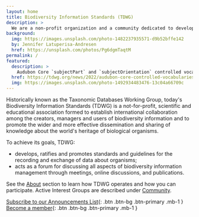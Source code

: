```yaml
---
layout: home
title: Biodiversity Information Standards (TDWG)
description: >
  We are a non-profit organization and a community dedicated to developing **biodiversity information standards**.
background:
  img: https://images.unsplash.com/photo-1482237935571-d9b52bffe142
  by: Jennifer Latuperisa-Andresen
  href: https://unsplash.com/photos/Pg6dgmTaqtM
permalink: /
featured:
  description: >
    Audubon Core `subjectPart` and `subjectOrientation` controlled vocabularies are open for public comment until December 7.
  href: https://tdwg.org/news/2022/audubon-core-controlled-vocabularies-for-views/
  img: https://images.unsplash.com/photo-1492934483476-13c04a66709c
---
```


Historically known as the Taxonomic Databases Working Group, today's Biodiversity Information Standards (TDWG) is a not-for-profit, scientific and educational association formed to establish international collaboration among the creators, managers and users of biodiversity information and to promote the wider and more effective dissemination and sharing of knowledge about the world's heritage of biological organisms.

To achieve its goals, TDWG:

- develops, ratifies and promotes standards and guidelines for the recording and exchange of data about organisms;
- acts as a forum for discussing all aspects of biodiversity information management through meetings, online discussions, and publications.

See the [About](/about/) section to learn how TDWG operates and how you can participate. Active Interest Groups are described under [Community](/community/).

[<i class="fa fa-envelope me-1"></i> Subscribe to our Announcements List](http://eepurl.com/8VIvn){: .btn .btn-bg .btn-primary .mb-1 }
[<i class="fa fa-user me-1"></i> Become a member](/about/membership/){: .btn .btn-bg .btn-primary .mb-1 }
